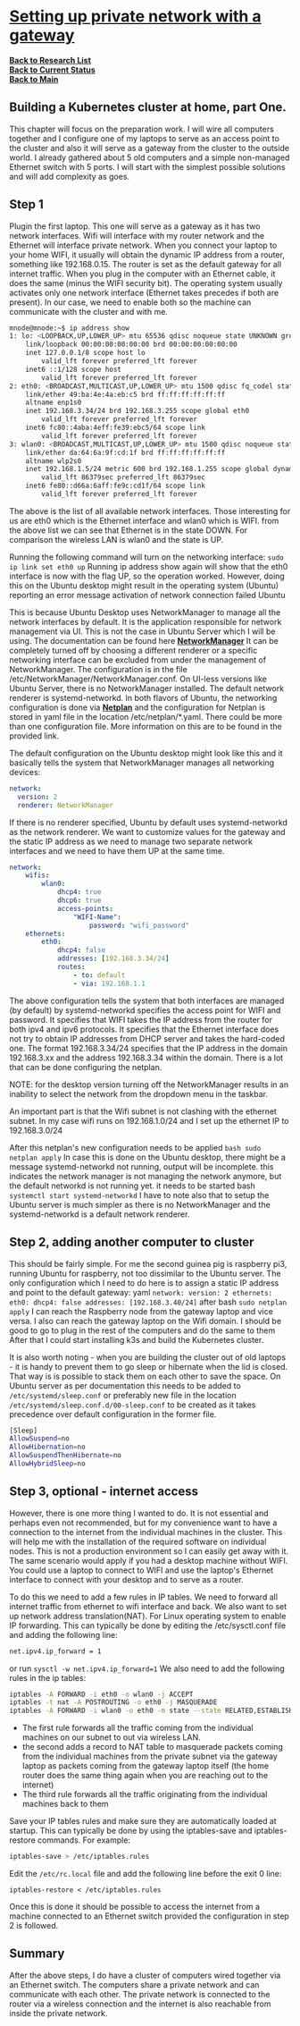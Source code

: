 # **[Setting up private network with a gateway](https://dev.to/webduvet/setting-up-private-network-with-a-gateway-1dln)**


**[Back to Research List](../../../../../../research_list.md)**\
**[Back to Current Status](../../../../../../../development/status/weekly/current_status.md)**\
**[Back to Main](../../../../../../../README.md)**

## Building a Kubernetes cluster at home, part One.

This chapter will focus on the preparation work. I will wire all computers together and I configure one of my laptops to serve as an access point to the cluster and also it will serve as a gateway from the cluster to the outside world. I already gathered about 5 old computers and a simple non-managed Ethernet switch with 5 ports. I will start with the simplest possible solutions and will add complexity as goes.

## Step 1

Plugin the first laptop. This one will serve as a gateway as it has two network interfaces. Wifi will interface with my router network and the Ethernet will interface private network. When you connect your laptop to your home WIFI, it usually will obtain the dynamic IP address from a router, something like 192.168.0.15. The router is set as the default gateway for all internet traffic. When you plug in the computer with an Ethernet cable, it does the same (minus the WIFI security bit). The operating system usually activates only one network interface (Ethernet takes precedes if both are present). In our case, we need to enable both so the machine can communicate with the cluster and with me.

```bash
mnode@mnode:~$ ip address show
1: lo: <LOOPBACK,UP,LOWER_UP> mtu 65536 qdisc noqueue state UNKNOWN group default qlen 1000
    link/loopback 00:00:00:00:00:00 brd 00:00:00:00:00:00
    inet 127.0.0.1/8 scope host lo
        valid_lft forever preferred_lft forever
    inet6 ::1/128 scope host
        valid_lft forever preferred_lft forever
2: eth0: <BROADCAST,MULTICAST,UP,LOWER_UP> mtu 1500 qdisc fq_codel state DOWN group default qlen 1000
    link/ether 49:ba:4e:4a:eb:c5 brd ff:ff:ff:ff:ff:ff
    altname enp1s0
    inet 192.168.3.34/24 brd 192.168.3.255 scope global eth0
        valid_lft forever preferred_lft forever
    inet6 fc80::4aba:4eff:fe39:ebc5/64 scope link
        valid_lft forever preferred_lft forever
3: wlan0: <BROADCAST,MULTICAST,UP,LOWER_UP> mtu 1500 qdisc noqueue state UP group default qlen 1000
    link/ether da:64:6a:9f:cd:1f brd ff:ff:ff:ff:ff:ff
    altname wlp2s0
    inet 192.168.1.5/24 metric 600 brd 192.168.1.255 scope global dynamic wlan0
        valid_lft 86379sec preferred_lft 86379sec
    inet6 fe80::d66a:6aff:fe9c:cd1f/64 scope link
        valid_lft forever preferred_lft forever
```

The above is the list of all available network interfaces. Those interesting for us are eth0 which is the Ethernet interface and wlan0 which is WIFI. from the above list we can see that Ethernet is in the state DOWN. For comparison the wireless LAN is wlan0 and the state is UP.

Running the following command will turn on the networking interface: `sudo ip link set eth0 up` Running ip address show again will show that the eth0 interface is now with the flag UP, so the operation worked. However, doing this on the Ubuntu desktop might result in the operating system (Ubuntu) reporting an error message activation of network connection failed Ubuntu

This is because Ubuntu Desktop uses NetworkManager to manage all the network interfaces by default. It is the application responsible for network management via UI. This is not the case in Ubuntu Server which I will be using. The documentation can be found here **[NetworkManager](https://wiki.gnome.org/Projects/NetworkManager)** It can be completely turned off by choosing a different renderer or a specific networking interface can be excluded from under the management of NetworkManager. The configuration is in the file /etc/NetworkManager/NetworkManager.conf. On UI-less versions like Ubuntu Server, there is no NetworkManager installed. The default network renderer is systemd-networkd. In both flavors of Ubuntu, the networking configuration is done via **[Netplan](https://netplan.io/)** and the configuration for Netplan is stored in yaml file in the location /etc/netplan/*.yaml. There could be more than one configuration file. More information on this are to be found in the provided link.

The default configuration on the Ubuntu desktop might look like this and it basically tells the system that NetworkManager manages all networking devices:

```yaml
network:
  version: 2
  renderer: NetworkManager
```

If there is no renderer specified, Ubuntu by default uses systemd-networkd as the network renderer. We want to customize values for the gateway and the static IP address as we need to manage two separate network interfaces and we need to have them UP at the same time.

```yaml
network:
    wifis:
        wlan0:
            dhcp4: true
            dhcp6: true
            access-points:
                "WIFI-Name":
                    password: "wifi_password"
    ethernets:
        eth0:
            dhcp4: false
            addresses: [192.168.3.34/24]
            routes:
                - to: default
                - via: 192.168.1.1
```

The above configuration tells the system that both interfaces are managed (by default) by systemd-networkd specifies the access point for WIFI and password. It specifies that WIFI takes the IP address from the router for both ipv4 and ipv6 protocols. It specifies that the Ethernet interface does not try to obtain IP addresses from DHCP server and takes the hard-coded one. The format 192.168.3.34/24 specifies that the IP address in the domain 192.168.3.xx and the address 192.168.3.34 within the domain. There is a lot that can be done configuring the netplan.

NOTE: for the desktop version turning off the NetworkManager results in an inability to select the network from the dropdown menu in the taskbar.

An important part is that the Wifi subnet is not clashing with the ethernet subnet. In my case wifi runs on 192.168.1.0/24 and I set up the ethernet IP to 192.168.3.0/24

After this netplan's new configuration needs to be applied `bash sudo netplan apply` In case this is done on the Ubuntu desktop, there might be a message systemd-networkd not running, output will be incomplete. this indicates the network manager is not managing the network anymore, but the default networkd is not running yet. it needs to be started bash `systemctl start systemd-networkd` I have to note also that to setup the Ubuntu server is much simpler as there is no NetworkManager and the systemd-networkd is a default network renderer.

## Step 2, adding another computer to cluster

This should be fairly simple. For me the second guinea pig is raspberry pi3, running Ubuntu for raspberry, not too dissimilar to the Ubuntu server. The only configuration which I need to do here is to assign a static IP address and point to the default gateway: yaml `network: version: 2 ethernets: eth0: dhcp4: false addresses: [192.168.3.40/24]` after bash `sudo netplan apply` I can reach the Raspberry node from the gateway laptop and vice versa. I also can reach the gateway laptop on the Wifi domain. I should be good to go to plug in the rest of the computers and do the same to them After that I could start installing k3s and build the Kubernetes cluster.

It is also worth noting - when you are building the cluster out of old laptops - it is handy to prevent them to go sleep or hibernate when the lid is closed. That way is is possible to stack them on each other to save the space.
On Ubuntu server as per documentation this needs to be added to `/etc/systemd/sleep.conf` or preferably new file in the location `/etc/systemd/sleep.conf.d/00-sleep.conf` to be created as it takes precedence over default configuration in the former file.

```bash
[Sleep]
AllowSuspend=no
AllowHibernation=no
AllowSuspendThenHibernate=no
AllowHybridSleep=no
```

## Step 3, optional - internet access

However, there is one more thing I wanted to do. It is not essential and perhaps even not recommended, but for my convenience want to have a connection to the internet from the individual machines in the cluster. This will help me with the installation of the required software on individual nodes. This is not a production environment so I can easily get away with it. The same scenario would apply if you had a desktop machine without WIFI. You could use a laptop to connect to WIFI and use the laptop's Ethernet interface to connect with your desktop and to serve as a router.

To do this we need to add a few rules in IP tables. We need to forward all internet traffic from ethernet to wifi interface and back. We also want to set up network address translation(NAT). For Linux operating system to enable IP forwarding. This can typically be done by editing the /etc/sysctl.conf file and adding the following line:

```bash
net.ipv4.ip_forward = 1
```

or run `sysctl -w net.ipv4.ip_forward=1` We also need to add the following rules in the ip tables:

```bash
iptables -A FORWARD -i eth0 -o wlan0 -j ACCEPT
iptables -t nat -A POSTROUTING -o eth0 -j MASQUERADE
iptables -A FORWARD -i wlan0 -o eth0 -m state --state RELATED,ESTABLISHED -j ACCEPT
```

- The first rule forwards all the traffic coming from the individual machines on our subnet to out via wireless LAN.
- the second adds a record to NAT table to masquerade packets coming from the individual machines from the private subnet via the gateway laptop as packets coming from the gateway laptop itself (the home router does the same thing again when you are reaching out to the internet)
- The third rule forwards all the traffic originating from the individual machines back to them

Save your IP tables rules and make sure they are automatically loaded at startup. This can typically be done by using the iptables-save and iptables-restore commands. For example:

```bash
iptables-save > /etc/iptables.rules
```

Edit the `/etc/rc.local` file and add the following line before the exit 0 line:

`iptables-restore < /etc/iptables.rules`

Once this is done it should be possible to access the internet from a machine connected to an Ethernet switch provided the configuration in step 2 is followed.

## Summary

After the above steps, I do have a cluster of computers wired together via an Ethernet switch. The computers share a private network and can communicate with each other. The private network is connected to the router via a wireless connection and the internet is also reachable from inside the private network.

